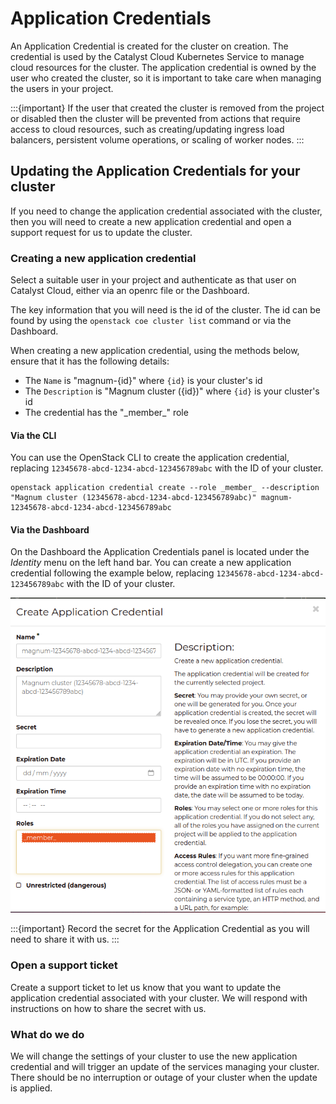 # Application Credentials

An Application Credential is created for the cluster on creation.  The 
credential is used by the Catalyst Cloud Kubernetes Service to manage cloud 
resources for the cluster.  The application credential is owned by the user who
created the cluster, so it is important to take care when managing the users in 
your project.

:::{important}
If the user that created the cluster is removed from the project or disabled 
then the cluster will be prevented from actions that require access to cloud 
resources, such as creating/updating ingress load balancers, persistent volume 
operations, or scaling of worker nodes.
:::

## Updating the Application Credentials for your cluster

If you need to change the application credential associated with the cluster, 
then you will need to create a new application credential and open a support 
request for us to update the cluster.

### Creating a new application credential

Select a suitable user in your project and authenticate as that user on Catalyst 
Cloud, either via an openrc file or the Dashboard.

The key information that you will need is the id of the cluster.  The id can be 
found by using the `openstack coe cluster list` command or via the Dashboard.

When creating a new application credential, using the methods below, ensure that
it has the following details:
- The `Name` is "magnum-{id}" where `{id}` is your cluster's id
- The `Description` is "Magnum cluster ({id})" where `{id}` is your cluster's id
- The credential has the "\_member\_" role

#### Via the CLI

You can use the OpenStack CLI to create the application credential, replacing 
`12345678-abcd-1234-abcd-123456789abc` with the ID of your cluster.

```shell
openstack application credential create --role _member_ --description "Magnum cluster (12345678-abcd-1234-abcd-123456789abc)" magnum-12345678-abcd-1234-abcd-123456789abc
```

#### Via the Dashboard

On the Dashboard the Application Credentials panel is located under the 
*Identity* menu on the left hand bar.  You can create a new application 
credential following the example below, replacing
`12345678-abcd-1234-abcd-123456789abc` with the ID of your cluster.

![application credential create](_containers_assets/application-credentials-create.png)

:::{important}
Record the secret for the Application Credential as you will need to share it 
with us.
:::

### Open a support ticket

Create a support ticket to let us know that you want to update the application 
credential associated with your cluster.  We will respond with instructions on 
how to share the secret with us.  

### What do we do

We will change the settings of your cluster to use the new application credential
and will trigger an update of the services managing your cluster.  There should 
be no interruption or outage of your cluster when the update is applied. 
